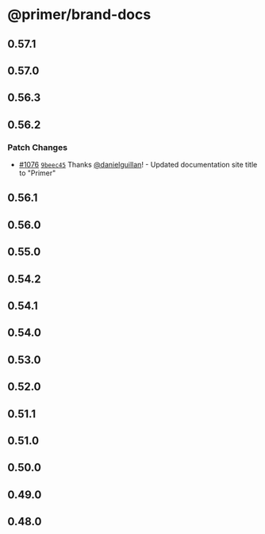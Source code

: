 # @primer/brand-docs

## 0.57.1

## 0.57.0

## 0.56.3

## 0.56.2

### Patch Changes

- [#1076](https://github.com/primer/brand/pull/1076) [`9beec45`](https://github.com/primer/brand/commit/9beec457db4255da8e9bfd536754aff0c62763fe) Thanks [@danielguillan](https://github.com/danielguillan)! - Updated documentation site title to "Primer"

## 0.56.1

## 0.56.0

## 0.55.0

## 0.54.2

## 0.54.1

## 0.54.0

## 0.53.0

## 0.52.0

## 0.51.1

## 0.51.0

## 0.50.0

## 0.49.0

## 0.48.0
